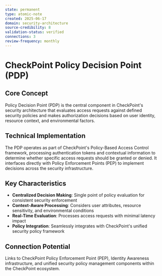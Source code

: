```yaml
---
state: permanent
type: atomic-note
created: 2025-06-17
domain: security-architecture
source-credibility: 8
validation-status: verified
connections: 3
review-frequency: monthly
---
```


# CheckPoint Policy Decision Point (PDP)

## Core Concept

Policy Decision Point (PDP) is the central component in CheckPoint's security architecture that evaluates access requests against defined security policies and makes authorization decisions based on user identity, resource context, and environmental factors.

## Technical Implementation

The PDP operates as part of CheckPoint's Policy-Based Access Control framework, processing authentication tokens and contextual information to determine whether specific access requests should be granted or denied. It interfaces directly with Policy Enforcement Points (PEP) to implement decisions across the security infrastructure.

## Key Characteristics

- **Centralized Decision Making**: Single point of policy evaluation for consistent security enforcement
- **Context-Aware Processing**: Considers user attributes, resource sensitivity, and environmental conditions
- **Real-Time Evaluation**: Processes access requests with minimal latency impact
- **Policy Integration**: Seamlessly integrates with CheckPoint's unified security policy framework

## Connection Potential

Links to CheckPoint Policy Enforcement Point (PEP), Identity Awareness infrastructure, and unified security policy management components within the CheckPoint ecosystem.